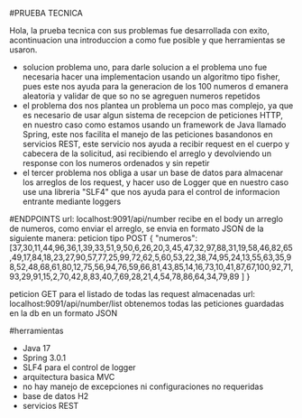 #PRUEBA TECNICA

Hola, la prueba tecnica con sus problemas fue desarrollada con exito, acontinuacion una introduccion a como fue posible y que herramientas se usaron.

- solucion problema uno, para darle solucion a el problema uno fue necesaria hacer una implementacion usando un algoritmo tipo fisher, pues este nos ayuda para la generacion de los 100 numeros d emanera aleatoria y validar de que so no se agreguen numeros repetidos
- el problema dos nos plantea un problema un poco mas complejo, ya que es necesario de usar algun sistema de recepcion de peticiones HTTP, en nuestro caso como estamos usando un framework de Java llamado Spring, este nos facilita el manejo de las peticiones basandonos en servicios REST, este servicio nos ayuda a recibir request en el cuerpo y cabecera de la solicitud, asi recibiendo el arreglo y devolviendo un response con los numeros ordenados y sin repetir
- el tercer problema nos obliga a usar un base de datos para almacenar los arreglos de los request, y hacer uso de Logger que en nuestro caso use una libreria "SLF4" que nos ayuda para el control de informacion entrante mediante loggers

#ENDPOINTS
url: localhost:9091/api/number
recibe en el body un arreglo de numeros, como enviar el arreglo,
se envia en formato JSON de la siguiente manera: 
peticion tipo POST
{
  "numeros": [37,30,11,44,96,36,1,39,33,51,9,50,6,26,20,3,45,47,32,97,88,31,19,58,46,82,65,49,17,84,18,23,27,90,57,77,25,99,72,62,5,60,53,22,38,74,95,24,13,55,63,35,98,52,48,68,61,80,12,75,56,94,76,59,66,81,43,85,14,16,73,10,41,87,67,100,92,71,93,29,91,15,2,70,42,8,83,40,7,69,28,21,4,54,78,86,64,34,79,89 ]
}

peticion GET para el listado de todas las request almacenadas
url: localhost:9091/api/number/list
obtenemos todas las peticiones guardadas en la db en un formato JSON

#herramientas

- Java 17
- Spring 3.0.1
- SLF4 para el control de logger
- arquitectura basica MVC 
- no hay manejo de excepciones ni configuraciones no requeridas
- base de datos H2 
- servicios REST

